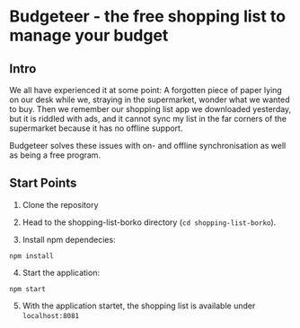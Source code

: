 # Budgeteer - the free shopping list to manage your budget 

## Intro

We all have experienced it at some point: A forgotten piece of paper lying on our desk while we, straying in the supermarket, wonder what we wanted to buy. 
Then we remember our shopping list app we downloaded yesterday, but it is riddled with ads, and it cannot sync my list in the far corners of the supermarket 
because it has no offline support.

Budgeteer solves these issues with on- and offline synchronisation as well as being a free program.

## Start Points

1. Clone the repository

2. Head to the shopping-list-borko directory (`cd shopping-list-borko`).

3. Install npm dependecies:

```
npm install
```

4. Start the application:

```
npm start
```


5. With the application startet, the shopping list is available under `localhost:8081`

